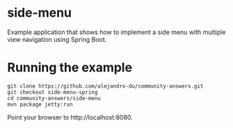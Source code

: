 side-menu
==============

Example application that shows how to implement a side menu with
multiple view navigation using Spring Boot.

Running the example
========================

```
git clone https://github.com/alejandro-du/community-answers.git
git checkout side-menu-spring
cd community-answers/side-menu
mvn package jetty:run
```

Point your browser to http://localhost:8080.
